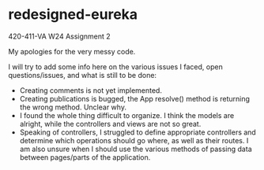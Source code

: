 # redesigned-eureka
420-411-VA W24 Assignment 2

My apologies for the very messy code. 

I will try to add some info here on the various issues I faced, open questions/issues, and what is still to be done:
- Creating comments is not yet implemented.
- Creating publications is bugged, the App resolve() method is returning the wrong method. Unclear why.
- I found the whole thing difficult to organize. I think the models are alright, while the controllers and views are not so great.
- Speaking of controllers, I struggled to define appropriate controllers and determine which operations should go where, as well as their routes. I am also unsure when I should use the various methods of passing data between pages/parts of the application.